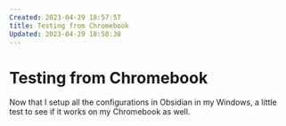 ```yaml
---
Created: 2023-04-29 18:57:57
title: Testing from Chromebook
Updated: 2023-04-29 18:58:38
---
```


# Testing from Chromebook


Now that I setup all the configurations in Obsidian in my Windows, a little test to see if it works on my Chromebook as well.